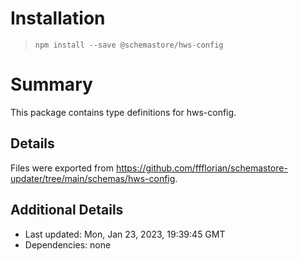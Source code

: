 # Installation
> `npm install --save @schemastore/hws-config`

# Summary
This package contains type definitions for hws-config.

## Details
Files were exported from https://github.com/ffflorian/schemastore-updater/tree/main/schemas/hws-config.

## Additional Details
* Last updated: Mon, Jan 23, 2023, 19:39:45 GMT
* Dependencies: none
